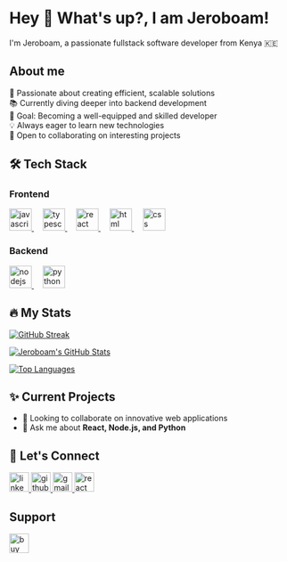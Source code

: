<h1 align="left">Hey 👋 What's up?, I am Jeroboam!</h1>

<!-- Introduction Section -->
<p align="left">I'm Jeroboam, a passionate fullstack software developer from Kenya 🇰🇪</p>

<!-- About Me Section -->
<h2 align="left">About me</h2>

<p align="left">
🚀 Passionate about creating efficient, scalable solutions<br>
📚 Currently diving deeper into backend development<br>
🎯 Goal: Becoming a well-equipped and skilled developer<br>
💡 Always eager to learn new technologies<br>
🌱 Open to collaborating on interesting projects<br>
</p>

<!-- Tech Stack Section -->
<h2 align="left">🛠 Tech Stack</h2>

<h3 align="left">Frontend</h3>
<div align="left">
  <a href="https://developer.mozilla.org/en-US/docs/Web/JavaScript" target="_blank">
    <img src="https://cdn.jsdelivr.net/gh/devicons/devicon/icons/javascript/javascript-original.svg" height="40" alt="javascript logo" />
  </a>
  <img width="12" />
  <a href="https://www.typescriptlang.org/" target="_blank">
    <img src="https://cdn.jsdelivr.net/gh/devicons/devicon/icons/typescript/typescript-original.svg" height="40" alt="typescript logo" />
  </a>
  <img width="12" />
  <a href="https://reactjs.org/" target="_blank">
    <img src="https://cdn.jsdelivr.net/gh/devicons/devicon/icons/react/react-original.svg" height="40" alt="react logo" />
  </a>
  <img width="12" />
  <a href="https://developer.mozilla.org/en-US/docs/Web/HTML" target="_blank">
    <img src="https://cdn.jsdelivr.net/gh/devicons/devicon/icons/html5/html5-original.svg" height="40" alt="html logo" />
  </a>
  <img width="12" />
  <a href="https://developer.mozilla.org/en-US/docs/Web/CSS" target="_blank">
    <img src="https://cdn.jsdelivr.net/gh/devicons/devicon/icons/css3/css3-original.svg" height="40" alt="css logo" />
  </a>
</div>

<h3 align="left">Backend</h3>
<div align="left">
  <a href="https://nodejs.org/" target="_blank">
    <img src="https://cdn.jsdelivr.net/gh/devicons/devicon/icons/nodejs/nodejs-original.svg" height="40" alt="nodejs logo" />
  </a>
  <img width="12" />
  <a href="https://www.python.org/" target="_blank">
    <img src="https://cdn.jsdelivr.net/gh/devicons/devicon/icons/python/python-original.svg" height="40" alt="python logo" />
  </a>
</div>

<!-- GitHub Stats Section -->
<h2 align="left">🔥 My Stats</h2>

<!-- GitHub Streak Stats -->
[![GitHub Streak](https://github-readme-streak-stats.herokuapp.com/?user=Jeroboam-francis&theme=dark&hide_border=false)](https://github.com/Jeroboam-francis)

<!-- GitHub Readme Stats -->
[![Jeroboam's GitHub Stats](https://github-readme-stats.vercel.app/api?username=Jeroboam-francis&show_icons=true&theme=dark&hide_border=false&include_all_commits=true&count_private=true)](https://github.com/Jeroboam-francis)

<!-- Top Languages Stats -->
[![Top Languages](https://github-readme-stats.vercel.app/api/top-langs/?username=Jeroboam-francis&theme=dark&hide_border=false&include_all_commits=true&count_private=true&layout=compact)](https://github.com/Jeroboam-francis)

<!-- Current Projects Section -->
<h2 align="left">✨ Current Projects</h2>

- 👯 Looking to collaborate on innovative web applications
- 💬 Ask me about **React, Node.js, and Python**

<!-- Contact Section -->
<h2 align="left">🤝 Let's Connect</h2>

<p align="left">
  <a href="https://www.linkedin.com/in/jeroboam/" target="_blank">
    <img src="https://img.shields.io/static/v1?message=LinkedIn&logo=linkedin&label=&color=0077B5&logoColor=white&labelColor=&style=for-the-badge" height="35" alt="linkedin badge" />
  </a>
  <a href="https://github.com/Jeroboam-francis" target="_blank">
    <img src="https://img.shields.io/static/v1?message=GitHub&logo=github&label=&color=181717&logoColor=white&labelColor=&style=for-the-badge" height="35" alt="github badge" />
  </a>
  <a href="mailto:francisjeroboam@gmail.com" target="_blank">
    <img src="https://img.shields.io/static/v1?message=Gmail&logo=gmail&label=&color=D14836&logoColor=white&labelColor=&style=for-the-badge" height="35" alt="gmail badge" />
  </a>
  <a href="https://reactjs.org/" target="_blank">
    <img src="https://img.shields.io/static/v1?message=React&logo=react&label=&color=61DAFB&logoColor=white&labelColor=&style=for-the-badge" height="35" alt="react badge" />
  </a>
</p>

<!-- Support Section -->
<h2 align="left">Support</h2>
<p align="left">
  <!-- Add a coffee or sponsorship link if you'd like -->
  <a href="https://www.buymeacoffee.com/jeroboam" target="_blank">
    <img src="https://img.shields.io/badge/Buy_Me_A_Coffee-FFDD00?style=for-the-badge&logo=buy-me-a-coffee&logoColor=black" height="35" alt="buy me a coffee badge" />
  </a>
</p>
